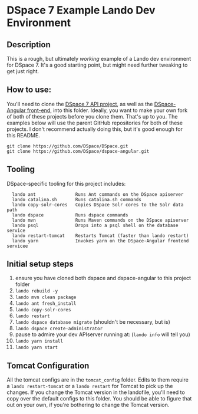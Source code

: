 # DSpace 7 Example Lando Dev Environment

## Description

This is a rough, but ultimately _working_ example of a Lando dev environment for DSpace 7.
It's a good starting point, but might need further tweaking to get just right.

## How to use:

You'll need to clone the [DSpace 7 API project](https://github.com/DSpace/dspace/), as well as the [DSpace-Angular front-end](https://github.com/DSpace/dspace-angular/), 
into this folder. Ideally, you want to make your own fork of both of these projects before you clone them. 
That's up to you. The examples below will use the parent GitHub repositories for both of these projects. 
I don't recommend actually doing this, but it's good enough for this README.

```
git clone https://github.com/DSpace/DSpace.git
git clone https://github.com/DSpace/dspace-angular.git
```
## Tooling

DSpace-specific tooling for this project includes:

```
  lando ant               Runs Ant commands on the DSpace apiserver
  lando catalina.sh       Runs catalina.sh commands
  lando copy-solr-cores   Copies DSpace Solr cores to the Solr data path
  lando dspace            Runs dspace commands
  lando mvn               Runs Maven commands on the DSpace apiserver
  lando psql              Drops into a psql shell on the database service
  lando restart-tomcat    Restarts Tomcat (faster than lando restart)
  lando yarn              Invokes yarn on the DSpace-Angular frontend servicee
```

## Initial setup steps
1. ensure you have cloned both dspace and dspace-angular to this project folder
2. `lando rebuild -y`
3. `lando mvn clean package`
4. `lando ant fresh_install`
5. `lando copy-solr-cores`
6. `lando restart`
7. `lando dspace database migrate` (shouldn't be necessary, but is)
8. `lando dspace create-administrator`
9. pause to admire your dev APIserver running at: (`lando info` will tell you)
10. `lando yarn install`
11. `lando yarn start`

## Tomcat Configuration
All the tomcat configs are in the `tomcat_config` folder. Edits to them require a `lando restart-tomcat` or a `lando restart` for Tomcat to pick up the changes. If you change the Tomcat version in the landofile, you'll need to copy over the default configs to this folder. You should be able to figure that out on your own, if you're bothering to change the Tomcat version.